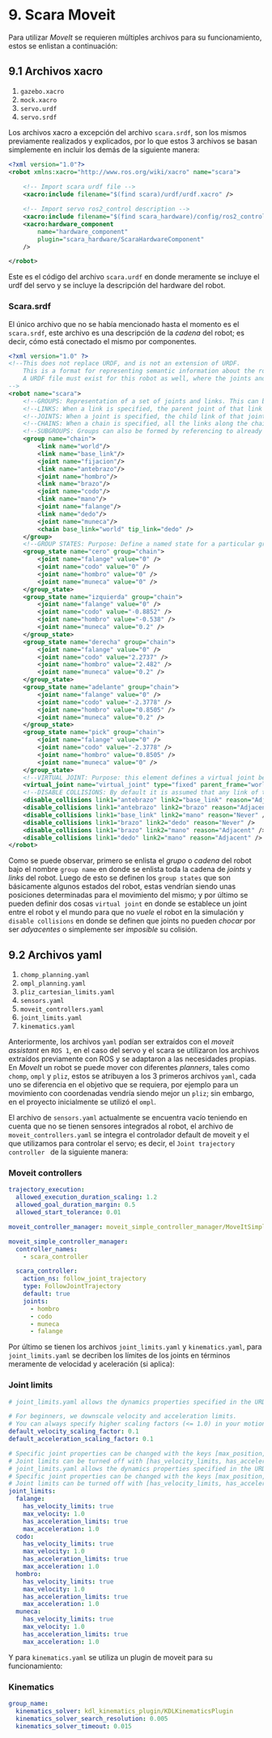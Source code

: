 # 9. Scara Moveit  

Para utilizar _MoveIt_ se requieren múltiples archivos para su funcionamiento, estos se enlistan a continuación:


## 9.1 Archivos xacro

1. `gazebo.xacro`
2. `mock.xacro`
3. `servo.urdf`
4. `servo.srdf`

Los archivos xacro a excepción del archivo `scara.srdf`, son los mismos previamente realizados y explicados, por lo que estos 3 archivos se basan simplemente en incluir los demás de la siguiente manera: 

```xml
<?xml version="1.0"?>
<robot xmlns:xacro="http://www.ros.org/wiki/xacro" name="scara">
    
    <!-- Import scara urdf file -->
    <xacro:include filename="$(find scara)/urdf/urdf.xacro" />

    <!-- Import servo ros2_control description -->
    <xacro:include filename="$(find scara_hardware)/config/ros2_control.xacro" />
    <xacro:hardware_component 
        name="hardware_component" 
        plugin="scara_hardware/ScaraHardwareComponent" 
    />

</robot>
```

Este es el código del archivo `scara.urdf` en donde meramente se incluye el urdf del servo y se incluye la descripción del hardware del robot. 

### Scara.srdf

El único archivo que no se había mencionado hasta el momento es el `scara.srdf`, este archivo es una descripción de la _cadena_ del robot; es decir, cómo está conectado el mismo por componentes. 

```xml
<?xml version="1.0" ?>
<!--This does not replace URDF, and is not an extension of URDF.
    This is a format for representing semantic information about the robot structure.
    A URDF file must exist for this robot as well, where the joints and the links that are referenced are defined
-->
<robot name="scara">
    <!--GROUPS: Representation of a set of joints and links. This can be useful for specifying DOF to plan for, defining arms, end effectors, etc-->
    <!--LINKS: When a link is specified, the parent joint of that link (if it exists) is automatically included-->
    <!--JOINTS: When a joint is specified, the child link of that joint (which will always exist) is automatically included-->
    <!--CHAINS: When a chain is specified, all the links along the chain (including endpoints) are included in the group. Additionally, all the joints that are parents to included links are also included. This means that joints along the chain and the parent joint of the base link are included in the group-->
    <!--SUBGROUPS: Groups can also be formed by referencing to already defined group names-->
    <group name="chain">
        <link name="world"/>
        <link name="base_link"/>
        <joint name="fijacion"/>
        <link name="antebrazo"/>
        <joint name="hombro"/>
        <link name="brazo"/>
        <joint name="codo"/>
        <link name="mano"/>
        <joint name="falange"/>
        <link name="dedo"/>
        <joint name="muneca"/>
        <chain base_link="world" tip_link="dedo" />
    </group>
    <!--GROUP STATES: Purpose: Define a named state for a particular group, in terms of joint values. This is useful to define states like 'folded arms'-->
    <group_state name="cero" group="chain">
        <joint name="falange" value="0" />
        <joint name="codo" value="0" />
        <joint name="hombro" value="0" />
        <joint name="muneca" value="0" />
    </group_state>
    <group_state name="izquierda" group="chain">
        <joint name="falange" value="0" />
        <joint name="codo" value="-0.8852" />
        <joint name="hombro" value="-0.538" />
        <joint name="muneca" value="0.2" />
    </group_state>
    <group_state name="derecha" group="chain">
        <joint name="falange" value="0" />
        <joint name="codo" value="2.2737" />
        <joint name="hombro" value="2.482" />
        <joint name="muneca" value="0.2" />
    </group_state>
    <group_state name="adelante" group="chain">
        <joint name="falange" value="0" />
        <joint name="codo" value="-2.3778" />
        <joint name="hombro" value="0.8505" />
        <joint name="muneca" value="0.2" />
    </group_state>
    <group_state name="pick" group="chain">
        <joint name="falange" value="0" />
        <joint name="codo" value="-2.3778" />
        <joint name="hombro" value="0.8505" />
        <joint name="muneca" value="0" />
    </group_state>
    <!--VIRTUAL JOINT: Purpose: this element defines a virtual joint between a robot link and an external frame of reference (considered fixed with respect to the robot)-->
    <virtual_joint name="virtual_joint" type="fixed" parent_frame="world" child_link="world" />
    <!--DISABLE COLLISIONS: By default it is assumed that any link of the robot could potentially come into collision with any other link in the robot. This tag disables collision checking between a specified pair of links. -->
    <disable_collisions link1="antebrazo" link2="base_link" reason="Adjacent" />
    <disable_collisions link1="antebrazo" link2="brazo" reason="Adjacent" />
    <disable_collisions link1="base_link" link2="mano" reason="Never" />
    <disable_collisions link1="brazo" link2="dedo" reason="Never" />
    <disable_collisions link1="brazo" link2="mano" reason="Adjacent" />
    <disable_collisions link1="dedo" link2="mano" reason="Adjacent" />
</robot>
```

Como se puede observar, primero se enlista el _grupo_ o _cadena_ del robot bajo el nombre `group name` en donde se enlista toda la cadena de _joints_ y _links_ del robot. Luego de esto se definen los `group states` que son básicamente algunos estados del robot, estas vendrían siendo unas posiciones determinadas para el movimiento del mismo; y por último se pueden definir dos cosas `virtual joint` en donde se establece un joint entre el robot y el mundo para que no _vuele_ el robot en la simulación y `disable collisions` en donde se definen que joints no pueden _chocar_ por ser _adyacentes_ o simplemente ser _imposible_ su colisión.

## 9.2 Archivos yaml


1. `chomp_planning.yaml`
2. `ompl_planning.yaml`
3. `pliz_cartesian_limits.yaml`
4. `sensors.yaml` 
5. `moveit_controllers.yaml`
6. `joint_limits.yaml`
7. `kinematics.yaml`

Anteriormente, los archivos `yaml` podían ser extraídos con el  _moveit assistant_ en `ROS 1`, en el caso del servo y el scara se utilizaron los archivos extraídos previamente con ROS y se adaptaron a las necesidades propias. En _MoveIt_ un robot se puede mover con diferentes _planners_, tales como `chomp`, `ompl` y `pliz`, estos se atribuyen a los 3 primeros archivos `yaml`, cada uno se diferencia en el objetivo que se requiera, por ejemplo para un movimiento con coordenadas vendría siendo mejor un `pliz`; sin embargo, en el proyecto inicialmente se utilizó el `ompl`.

El archivo de `sensors.yaml` actualmente se encuentra vacío teniendo en cuenta que no se tienen sensores integrados al robot, el archivo de `moveit_controllers.yaml` se integra el controlador default de moveit y el que utilizamos para controlar el servo; es decir, el `Joint trajectory controller ` de la siguiente manera: 

### Moveit controllers
```yaml
trajectory_execution:
  allowed_execution_duration_scaling: 1.2
  allowed_goal_duration_margin: 0.5
  allowed_start_tolerance: 0.01

moveit_controller_manager: moveit_simple_controller_manager/MoveItSimpleControllerManager

moveit_simple_controller_manager:
  controller_names:
    - scara_controller

  scara_controller:
    action_ns: follow_joint_trajectory
    type: FollowJointTrajectory
    default: true
    joints:
      - hombro
      - codo
      - muneca
      - falange
```

Por último se tienen los archivos `joint_limits.yaml` y `kinematics.yaml`, para `joint_limits.yaml` se decriben los límites de los joints en términos meramente de velocidad y aceleración (si aplica):

### Joint limits
```yaml
# joint_limits.yaml allows the dynamics properties specified in the URDF to be overwritten or augmented as needed

# For beginners, we downscale velocity and acceleration limits.
# You can always specify higher scaling factors (<= 1.0) in your motion requests.  # Increase the values below to 1.0 to always move at maximum speed.
default_velocity_scaling_factor: 0.1
default_acceleration_scaling_factor: 0.1

# Specific joint properties can be changed with the keys [max_position, min_position, max_velocity, max_acceleration]
# Joint limits can be turned off with [has_velocity_limits, has_acceleration_limits]
# joint_limits.yaml allows the dynamics properties specified in the URDF to be overwritten or augmented as needed
# Specific joint properties can be changed with the keys [max_position, min_position, max_velocity, max_acceleration]
# Joint limits can be turned off with [has_velocity_limits, has_acceleration_limits]
joint_limits:
  falange:
    has_velocity_limits: true
    max_velocity: 1.0
    has_acceleration_limits: true
    max_acceleration: 1.0
  codo:
    has_velocity_limits: true
    max_velocity: 1.0
    has_acceleration_limits: true
    max_acceleration: 1.0
  hombro:
    has_velocity_limits: true
    max_velocity: 1.0
    has_acceleration_limits: true
    max_acceleration: 1.0
  muneca:
    has_velocity_limits: true
    max_velocity: 1.0
    has_acceleration_limits: true
    max_acceleration: 1.0
```
Y para `kinematics.yaml` se utiliza un plugin de moveit para su funcionamiento: 

### Kinematics
```yaml
group_name:
  kinematics_solver: kdl_kinematics_plugin/KDLKinematicsPlugin
  kinematics_solver_search_resolution: 0.005
  kinematics_solver_timeout: 0.015
```